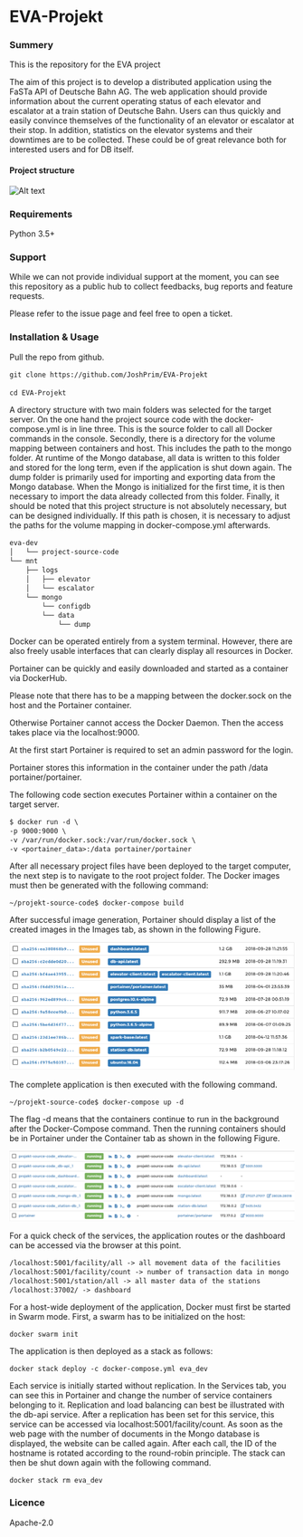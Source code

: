 ﻿# EVA-Projekt

### Summery
This is the repository for the EVA project

The aim of this project is to develop a distributed application using the FaSTa API of Deutsche Bahn AG. 
The web application should provide information about the current operating status of each elevator and escalator at a train station of Deutsche Bahn. 
Users can thus quickly and easily convince themselves of the functionality of an elevator or escalator at their stop. 
In addition, statistics on the elevator systems and their downtimes are to be collected. 
These could be of great relevance both for interested users and for DB itself.

#### Project structure

![Alt text](./images/project_structure.png)

### Requirements

Python 3.5+

### Support

While we can not provide individual support at the moment, you can see this repository as a public hub to collect feedbacks, bug reports and feature requests.

Please refer to the issue page and feel free to open a ticket.

### Installation & Usage

Pull the repo from github.

```
git clone https://github.com/JoshPrim/EVA-Projekt

cd EVA-Projekt
```

A directory structure with two main folders was selected for the target server. 
On the one hand the project source code with the docker-compose.yml is in line three. 
This is the source folder to call all Docker commands in the console. 
Secondly, there is a directory for the volume mapping between containers and host. 
This includes the path to the mongo folder. 
At runtime of the Mongo database, all data is written to this folder and stored for the long term, even if the application is shut down again. 
The dump folder is primarily used for importing and exporting data from the Mongo database. 
When the Mongo is initialized for the first time, it is then necessary to import the data already collected from this folder. 
Finally, it should be noted that this project structure is not absolutely necessary, but can be designed individually. 
If this path is chosen, it is necessary to adjust the paths for the volume mapping in docker-compose.yml afterwards.

```
eva-dev
│   └── project-source-code
└── mnt
    ├── logs
    │   ├── elevator
    │   └── escalator
    └── mongo
        └── configdb
        └── data
            └── dump
```

Docker can be operated entirely from a system terminal. 
However, there are also freely usable interfaces that can clearly display all resources in Docker.

Portainer can be quickly and easily downloaded and started as a container via DockerHub. 

Please note that there has to be a mapping between the docker.sock on the host and the Portainer container. 

Otherwise Portainer cannot access the Docker Daemon. Then the access takes place via the localhost:9000. 

At the first start Portainer is required to set an admin password for the login. 

Portainer stores this information in the container under the path /data portainer/portainer. 

The following code section executes Portainer within a container on the target server. 



```
$ docker run -d \
-p 9000:9000 \
-v /var/run/docker.sock:/var/run/docker.sock \
-v <portainer_data>:/data portainer/portainer

```

After all necessary project files have been deployed to the target computer, the next step is to navigate to the root project folder. 
The Docker images must then be generated with the following command:

```
~/projekt-source-code$ docker-compose build
```

After successful image generation, Portainer should display a list of the created images in the Images tab, as shown in the following Figure.

![Alt text](./images/img_01.png)

The complete application is then executed with the following command. 

```
~/projekt-source-code$ docker-compose up -d
```

The flag -d means that the containers continue to run in the background after the Docker-Compose command. 
Then the running containers should be in Portainer under the Container tab as shown in the following Figure.

![Alt text](./images/img_02.png)

For a quick check of the services, the application routes or the dashboard can be accessed via the browser at this point. 

```
/localhost:5001/facility/all -> all movement data of the facilities
/localhost:5001/facility/count -> number of transaction data in mongo
/localhost:5001/station/all -> all master data of the stations
/localhost:37002/ -> dashboard
```

For a host-wide deployment of the application, Docker must first be started in Swarm mode. 
First, a swarm has to be initialized on the host: 

```
docker swarm init
```

The application is then deployed as a stack as follows:
```
docker stack deploy -c docker-compose.yml eva_dev
```

Each service is initially started without replication. 
In the Services tab, you can see this in Portainer and change the number of service containers belonging to it. 
Replication and load balancing can best be illustrated with the db-api service. 
After a replication has been set for this service, this service can be accessed via localhost:5001/facility/count. 
As soon as the web page with the number of documents in the Mongo database is displayed, the website can be called again. 
After each call, the ID of the hostname is rotated according to the round-robin principle. 
The stack can then be shut down again with the following command.

```
docker stack rm eva_dev
```

### Licence 

Apache-2.0 




